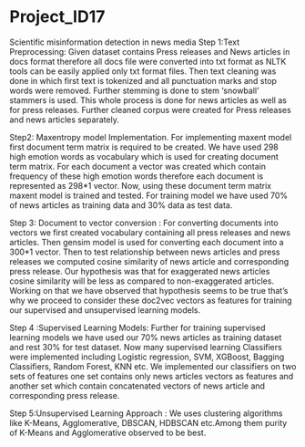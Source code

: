 # Project_ID17
Scientific misinformation detection in news media
Step 1:Text Preprocessing: 
  Given dataset contains Press releases and News articles in docs format therefore all docs file were converted into txt format as NLTK     tools can be easily applied only txt format files. Then text cleaning was done in which first text is tokenized and all punctuation       marks and stop words were removed. Further stemming is done to stem ‘snowball’ stammers is used. This whole process is done for news       articles as well as for press releases.
  Further cleaned corpus were created for Press releases and news articles separately.
  
Step2: Maxentropy model Implementation.
  For implementing maxent model first document term matrix is required to be created. We have used 298 high emotion words as                 vocabulary which is used for creating document term matrix. For each document a vector was created which contain frequency of these high   emotion words therefore each document is represented as 298*1 vector.
  Now, using these document term matrix maxent model is trained and tested. For training model we have used 70% of news articles as         training data and 30% data as test data.

Step 3: Document to vector conversion :
   For converting documents into vectors we first created vocabulary containing all press releases and news articles. Then gensim model      is used for converting each document into a 300*1 vector.
   Then to test relationship between news articles and press releases we computed cosine similarity of news article and corresponding        press release. Our hypothesis was that for exaggerated news articles cosine similarity will be less as compared to non-exaggerated        articles. Working on that we have observed that hypothesis seems to be true that’s why we proceed to consider these doc2vec vectors        as features for training our supervised and unsupervised learning models.
   
Step 4 :Supervised Learning Models:
   Further for training supervised learning models we have used our 70% news articles as training dataset and rest 30% for test              dataset. Now many supervised learning Classifiers were implemented  including Logistic regression, SVM, XGBoost, Bagging                  Classifiers, Random Forest, KNN etc. We implemented our classifiers on two sets of features one set contains only news articles            vectors as features and another set which contain concatenated vectors of news article and corresponding press release.
        
Step 5:Unsupervised Learning Approach :
    We uses clustering algorithms like K-Means, Agglomerative, DBSCAN, HDBSCAN etc.Among them purity of K-Means and Agglomerative observed     to be best.


  
  

